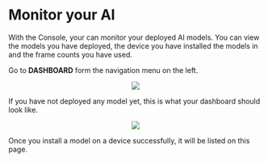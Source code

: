 # Monitor your AI

With the Console, your can monitor your deployed AI models. You can view the models you have deployed, the device you have installed the models in and the frame counts you have used.

Go to __DASHBOARD__ form the navigation menu on the left.

<p align="center">
    <img src="../img/console/nav_dashboard.png">
</p>

If you have not deployed any model yet, this is what your dashboard should look like.

<p align="center">
    <img src="../img/console/empty_dashboard.png">
</p>

Once you install a model on a device successfully, it will be listed on this page.


